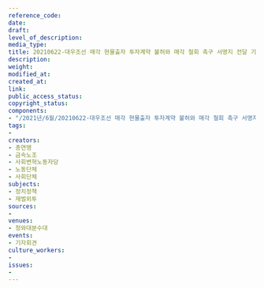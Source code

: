 ```yaml
---
reference_code: 
date: 
draft: 
level_of_description: 
media_type: 
title: 20210622-대우조선 매각 현물출자 투자계약 불허와 매각 철회 촉구 서명지 전달 기자회견
description: 
weight: 
modified_at: 
created_at: 
link: 
public_access_status: 
copyright_status: 
components:
- "/2021년/6월/20210622-대우조선 매각 현물출자 투자계약 불허와 매각 철회 촉구 서명지 전달 기자회견/403541_58883_5044.jpg"
tags:
- 
creators:
- 총연맹
- 금속노조
- 사회변혁노동자당
- 노동단체
- 사회단체
subjects:
- 정치정책
- 재벌외투
sources:
- 
venues:
- 청와대분수대
events:
- 기자회견
culture_workers:
- 
issues:
- 
---
```

